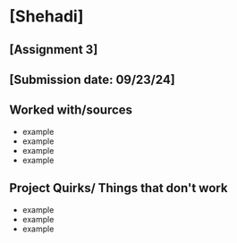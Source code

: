 # [Shehadi]
## [Assignment 3]
## [Submission date: 09/23/24]
## Worked with/sources 
* example
* example
* example
* example
## Project Quirks/ Things that don't work
* example
* example
* example
